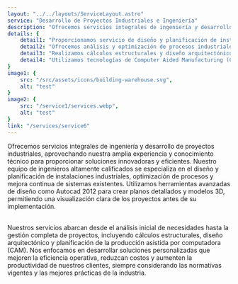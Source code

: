 ```yaml
---
layout: "../../layouts/ServiceLayout.astro"
service: "Desarrollo de Proyectos Industriales e Ingeniería"
description: "Ofrecemos servicios integrales de ingeniería y desarrollo de proyectos industriales, aprovechando nuestra amplia experiencia y conocimiento técnico para proporcionar soluciones innovadoras y eficientes."
details: {
    detail1: "Proporcionamos servicio de diseño y planificación de instalaciones industriales utilizando software CAD avanzado.",
    detail2: "Ofrecemos análisis y optimización de procesos industriales para mejorar la eficiencia y reducir costos.",
    detail3: "Realizamos cálculos estructurales y diseño arquitectónico para proyectos industriales de diversa escala.",
    detail4: "Utilizamos tecnologías de Computer Aided Manufacturing (CAM) para optimizar los procesos de producción."
}
image1: {
    src: "/src/assets/icons/building-warehouse.svg", 
    alt: "test"
}
image2: {
    src: "/service1/services.webp",
    alt: "test"
}
link: "/services/service6"
---
```


Ofrecemos servicios integrales de ingeniería y desarrollo de proyectos industriales, aprovechando nuestra amplia experiencia y conocimiento técnico para proporcionar soluciones innovadoras y eficientes. Nuestro equipo de ingenieros altamente calificados se especializa en el diseño y planificación de instalaciones industriales, optimización de procesos y mejora continua de sistemas existentes. Utilizamos herramientas avanzadas de diseño como Autocad 2012 para crear planos detallados y modelos 3D, permitiendo una visualización clara de los proyectos antes de su implementación.

<br />
Nuestros servicios abarcan desde el análisis inicial de necesidades hasta la gestión completa de proyectos, incluyendo cálculos estructurales, diseño arquitectónico y planificación de la producción asistida por computadora (CAM). Nos enfocamos en desarrollar soluciones personalizadas que mejoren la eficiencia operativa, reduzcan costos y aumenten la productividad de nuestros clientes, siempre considerando las normativas vigentes y las mejores prácticas de la industria.